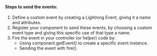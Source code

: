 #### Steps to send the events:
  1. Define a custom event by creating a Lightning Event, giving it a name and attributes.
  2. Register your component to send these events, by choosing a custom event type and giving this specific use of that type a name.
  3. Fire the event in your controller (or helper) code by:
      * Using component.getEvent() to create a specific event instance.
      * Sending the event with fire().
